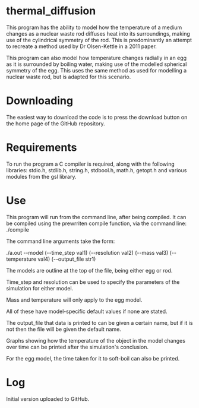 # thermal_diffusion

This program has the ability to model how the temperature of a medium changes as a nuclear waste rod diffuses heat into its surroundings, making use of the cylindrical symmetry of the rod. This is predominantly an attempt to recreate a method used by Dr Olsen-Kettle in a 2011 paper.

This program can also model how temperature changes radially in an egg as it is surrounded by boiling water, making use of the modelled spherical symmetry of the egg. This uses the same method as used for modelling a nuclear waste rod, but is adapted for this scenario.

# Downloading

The easiest way to download the code is to press the download button on the home page of the GitHub repository.

# Requirements

To run the program a C compiler is required, along with the following libraries: stdio.h, stdlib.h, string.h, stdbool.h, math.h, getopt.h and various modules from the gsl library.

# Use

This program will run from the command line, after being compiled. It can be compiled using the prewrriten compile function, via the command line: ./compile

The command line arguments take the form:

./a.out --model (--time_step val1) (--resolution val2) (--mass val3) (--temperature val4) (--output_file str1)

The models are outline at the top of the file, being either egg or rod.

Time_step and resolution can be used to specify the parameters of the simulation for either model.

Mass and temperature will only apply to the egg model.

All of these have model-specific default values if none are stated.

The output_file that data is printed to can be given a certain name, but if it is not then the file will be given the default name.

Graphs showing how the temperature of the object in the model changes over time can be printed after the simulation's conclusion.

For the egg model, the time taken for it to soft-boil can also be printed.

# Log

Initial version uploaded to GitHub.
